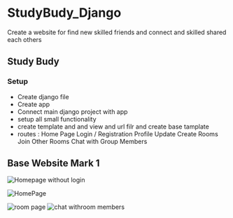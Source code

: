 # StudyBudy_Django
Create a website for  find new skilled friends  and connect and skilled shared each others

## Study Budy

### Setup
- Create django file
- Create app
- Connect main django project with app
- setup all small functionality
- create template and and view and url filr and create base tamplate 
- routes :
    Home Page
    Login / Registration 
    Profile Update
    Create Rooms
    Join Other Rooms
    Chat with Group Members 
    

## Base Website Mark 1
![Homepage without login](https://github.com/jay19patel/StudyBudy_Django/assets/107461719/ac2021cb-3eff-4c45-8c1d-ab3347b3a10a)

![HomePage](https://github.com/jay19patel/StudyBudy_Django/assets/107461719/66436aa0-0879-4767-a070-d040d7a86956)

![room page](https://github.com/jay19patel/StudyBudy_Django/assets/107461719/ad97a6bb-dc91-4da9-8a4e-affdce883c98)
![chat withroom members](https://github.com/jay19patel/StudyBudy_Django/assets/107461719/f6f5d3a9-4f16-4610-8602-2ac3b5521a36)
